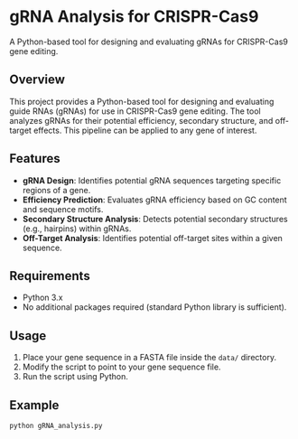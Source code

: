 # gRNA Analysis for CRISPR-Cas9
A Python-based tool for designing and evaluating gRNAs for CRISPR-Cas9 gene editing.

## Overview
This project provides a Python-based tool for designing and evaluating guide RNAs (gRNAs) for use in CRISPR-Cas9 gene editing. The tool analyzes gRNAs for their potential efficiency, secondary structure, and off-target effects. This pipeline can be applied to any gene of interest.

## Features
- **gRNA Design**: Identifies potential gRNA sequences targeting specific regions of a gene.
- **Efficiency Prediction**: Evaluates gRNA efficiency based on GC content and sequence motifs.
- **Secondary Structure Analysis**: Detects potential secondary structures (e.g., hairpins) within gRNAs.
- **Off-Target Analysis**: Identifies potential off-target sites within a given sequence.

## Requirements
- Python 3.x
- No additional packages required (standard Python library is sufficient).

## Usage
1. Place your gene sequence in a FASTA file inside the `data/` directory.
2. Modify the script to point to your gene sequence file.
3. Run the script using Python.

## Example
```bash
python gRNA_analysis.py
